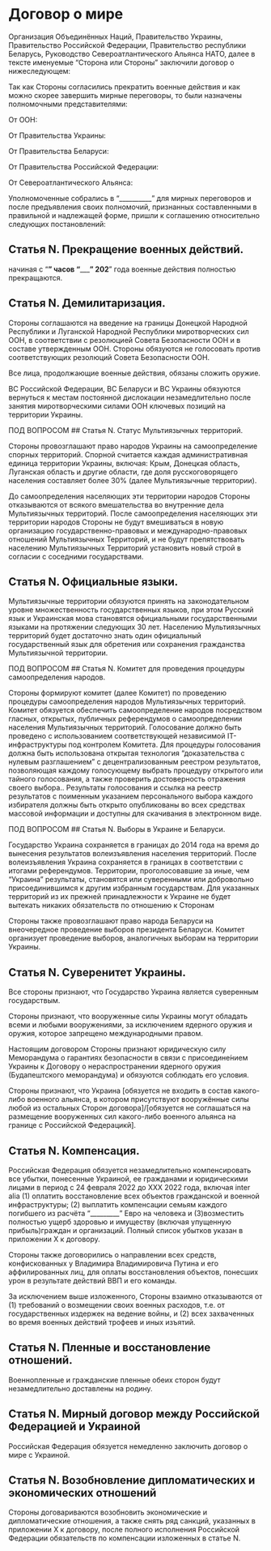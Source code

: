 # Договор о мире

Организация Объединённых Наций, Правительство Украины, Правительство Российской Федерации, Правительство республики Беларусь, Руководство Североатлантического Альянса НАТО, далее в тексте именуемые “Сторона или Стороны” заключили договор о нижеследующем:

Так как Стороны согласились прекратить военные действия и как можно скорее завершить мирные переговоры, то были назначены полномочными представителями:


От ООН:


От Правительства Украины:


От Правительства Беларуси:


От Правительства Российской Федерации:


От Североатлантического Альянса:




Уполномоченные собрались в “__________” для мирных переговоров и после предъявления своих полномочий, признанных составленными в правильной и надлежащей форме, пришли к соглашению относительно следующих постановлений:


## Статья N. Прекращение военных действий.

начиная с “____” часов “_________” 202__” года военные действия полностью прекращаются.


## Статья N. Демилитаризация.

Стороны соглашаются на введение на границы Донецкой Народной Республики и Луганской Народной Республики миротворческих сил ООН, в соответствии с резолюцией Совета Безопасности ООН и в составе утвержденным ООН. Стороны обязуются не голосовать против соответствующих резолюций Совета Безопасности ООН.

Все лица, продолжающие военные действия, обязаны сложить оружие. 

ВС Российской Федерации, ВС Беларуси и ВС Украины обязуются вернуться к местам постоянной дислокации незамедлительно после занятия миротворческими силами ООН ключевых позиций на территории Украины.

ПОД ВОПРОСОМ ## Статья N. Статус Мультиязычных территорий.

Стороны провозглашают право народов Украины на самоопределение спорных территорий. Спорной считается каждая административная единица территории Украины, включая: Крым, Донецкая область, Луганская область и другие области, где доля русскоговорящего населения составляет более 30% (далее Мультиязычные территории).

До самоопределения населяющих эти территории народов Стороны отказываются от всякого вмешательства во внутренние дела Мультиязычных территорий.
После самоопределения населяющих эти территории народов Стороны не будут вмешиваться в новую организацию государственно-правовых и международно-правовых отношений Мультиязычных Территорий, и не будут препятствовать населению Мультиязычных Территорий установить новый строй в согласии с соседними государствами.


## Статья N. Официальные языки.

Мультиязычные территории обязуются принять на законодательном уровне множественность государственных языков, при этом Русский язык и Украинская мова становятся официальными государственными языками на протяжении следующих 30 лет. Населению Мультиязычных территорий будет достаточно знать один официальный государственный язык для обретения или сохранения гражданства Мультиязычной территории.


ПОД ВОПРОСОМ ## Статья N. Комитет для проведения процедуры самоопределения народов.

Стороны формируют комитет (далее Комитет) по проведению процедуры самоопределения народов Мультиязычных территорий. Комитет обязуется обеспечить  самоопределение народов посредством гласных, открытых, публичных референдумов о самоопределении населения Мультиязычных территорий. Голосование должно быть проведено с использованием соответствующей независимой IT-инфраструктуры под контролем Комитета. Для процедуры голосования должна быть использована открытая технология “доказательства с нулевым разглашением” с децентрализованным реестром результатов, позволяющая каждому голосующему выбрать процедуру открытого или тайного голосования, а также проверить достоверность отражения своего выбора.. Результаты голосования и ссылка на реестр результатов с поименным указанием персонального выбора каждого избирателя должны быть открыто опубликованы во всех средствах массовой информации и доступны для скачивания в электронном виде.


ПОД ВОПРОСОМ ## Статья N. Выборы в Украине и Беларуси.

Государство Украина сохраняется в границах до 2014 года на время до вынесения результатов волеизъявления населения территорий. После волеизъявления Украина сохраняется в границах в соответствии с итогами референдумов. Территории, проголосовавшие за иные, чем “Украина” результаты, становятся или суверенными или добровольно  присоединившимся к другим избранным государствам. Для указанных территорий из их прежней принадлежности к Украине не будет вытекать никаких обязательств по отношению к Сторонам

Стороны также провозглашают право народа Беларуси на внеочередное проведение выборов президента Беларуси. Комитет организует проведение выборов, аналогичных выборам на территории Украины.


## Статья N. Суверенитет Украины.

Все стороны признают, что Государство Украина является суверенным государствым. 

Стороны признают, что вооруженные силы Украины могут обладать всеми и любыми вооружениями, за исключением ядерного оружия и оружия, которое запрещено международными правом. 

Настоящим договором Стороны признают юридическую силу Меморандума о гарантиях безопасности в связи с присоедине́нием Украины к Договору о нераспространении ядерного оружия (Будапештского меморандума) и обязуются соблюдать его условия.

Стороны признают, что Украина [обязуется не входить в состав какого-либо военного альянса, в котором присутствуют вооружённые силы любой из остальных Сторон договора]/[обязуется не соглашаться на размещение вооруженных сил какого-либо военного альянса на границе с Российской Федерацикй].


## Статья N. Компенсация.

Российская Федерация обязуется незамедлительно компенсировать все убытки, понесенные Украиной, ее гражданами и юридическими лицами в период с 24 февраля 2022 до ХХХ 2022 года, включая inter alia (1) оплатить восстановление всех объектов гражданской и военной инфраструктуры; (2) выплатить компенсации семьям каждого погибшего из расчёта “_________” Евро на человека и (3)возместить полностью ущерб здоровью и имуществу (включая упущенную прибыль)граждан и организаций. Полный список убытков указан в приложении Х к договору.

Стороны также договорились о направлении всех средств, конфискованных у Владимира Владимировича Путина и его аффилированных лиц, для оплаты восстановления объектов, понесших урон в результате действий ВВП и его команды. 

За исключением выше изложенного, Стороны взаимно отказываются от (1) требований о возмещении своих военных расходов, т.е. от государственных издержек на ведение войны, и (2) всех захваченных во время военных действий трофеев и иных изъятий.


## Статья N. Пленные и восстановление отношений.

Военнопленные и гражданские пленные обеих сторон будут незамедлительно доставлены на родину.


## Статья N. Мирный договор между Российской Федерацией и Украиной

Российская Федерация обязуется немедленно заключить договор о мире с Украиной.


## Статья N. Возобновление дипломатических  и экономических отношений

Стороны договариваются возобновить экономические и дипломатические отношения, а также снять ряд санкций, указанных в приложении X к договору, после полного исполнения Российской Федерации обязательств по компенсации изложенных в статье N.
